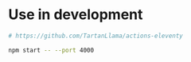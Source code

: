 # Use in development
```bash
# https://github.com/TartanLlama/actions-eleventy

npm start -- --port 4000
```